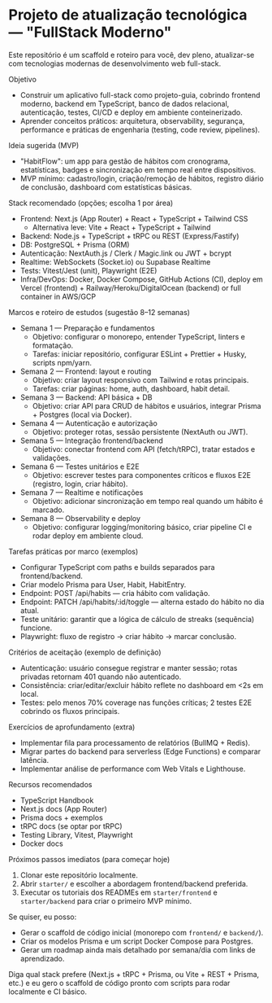 # Projeto de atualização tecnológica — "FullStack Moderno"

Este repositório é um scaffold e roteiro para você, dev pleno, atualizar-se com tecnologias modernas de desenvolvimento web full-stack.

Objetivo
- Construir um aplicativo full-stack como projeto-guia, cobrindo frontend moderno, backend em TypeScript, banco de dados relacional, autenticação, testes, CI/CD e deploy em ambiente conteinerizado.
- Aprender conceitos práticos: arquitetura, observability, segurança, performance e práticas de engenharia (testing, code review, pipelines).

Ideia sugerida (MVP)
- "HabitFlow": um app para gestão de hábitos com cronograma, estatísticas, badges e sincronização em tempo real entre dispositivos.
- MVP mínimo: cadastro/login, criação/remoção de hábitos, registro diário de conclusão, dashboard com estatísticas básicas.

Stack recomendado (opções; escolha 1 por área)
- Frontend: Next.js (App Router) + React + TypeScript + Tailwind CSS
  - Alternativa leve: Vite + React + TypeScript + Tailwind
- Backend: Node.js + TypeScript + tRPC ou REST (Express/Fastify)
- DB: PostgreSQL + Prisma (ORM)
- Autenticação: NextAuth.js / Clerk / Magic.link ou JWT + bcrypt
- Realtime: WebSockets (Socket.io) ou Supabase Realtime
- Tests: Vitest/Jest (unit), Playwright (E2E)
- Infra/DevOps: Docker, Docker Compose, GitHub Actions (CI), deploy em Vercel (frontend) + Railway/Heroku/DigitalOcean (backend) or full container in AWS/GCP

Marcos e roteiro de estudos (sugestão 8–12 semanas)
- Semana 1 — Preparação e fundamentos
  - Objetivo: configurar o monorepo, entender TypeScript, linters e formatação.
  - Tarefas: iniciar repositório, configurar ESLint + Prettier + Husky, scripts npm/yarn.
- Semana 2 — Frontend: layout e routing
  - Objetivo: criar layout responsivo com Tailwind e rotas principais.
  - Tarefas: criar páginas: home, auth, dashboard, habit detail.
- Semana 3 — Backend: API básica + DB
  - Objetivo: criar API para CRUD de hábitos e usuários, integrar Prisma + Postgres (local via Docker).
- Semana 4 — Autenticação e autorização
  - Objetivo: proteger rotas, sessão persistente (NextAuth ou JWT).
- Semana 5 — Integração frontend/backend
  - Objetivo: conectar frontend com API (fetch/tRPC), tratar estados e validações.
- Semana 6 — Testes unitários e E2E
  - Objetivo: escrever testes para componentes críticos e fluxos E2E (registro, login, criar hábito).
- Semana 7 — Realtime e notificações
  - Objetivo: adicionar sincronização em tempo real quando um hábito é marcado.
- Semana 8 — Observability e deploy
  - Objetivo: configurar logging/monitoring básico, criar pipeline CI e rodar deploy em ambiente cloud.

Tarefas práticas por marco (exemplos)
- Configurar TypeScript com paths e builds separados para frontend/backend.
- Criar modelo Prisma para User, Habit, HabitEntry.
- Endpoint: POST /api/habits — cria hábito com validação.
- Endpoint: PATCH /api/habits/:id/toggle — alterna estado do hábito no dia atual.
- Teste unitário: garantir que a lógica de cálculo de streaks (sequência) funcione.
- Playwright: fluxo de registro -> criar hábito -> marcar conclusão.

Critérios de aceitação (exemplo de definição)
- Autenticação: usuário consegue registrar e manter sessão; rotas privadas retornam 401 quando não autenticado.
- Consistência: criar/editar/excluir hábito reflete no dashboard em <2s em local.
- Testes: pelo menos 70% coverage nas funções críticas; 2 testes E2E cobrindo os fluxos principais.

Exercícios de aprofundamento (extra)
- Implementar fila para processamento de relatórios (BullMQ + Redis).
- Migrar partes do backend para serverless (Edge Functions) e comparar latência.
- Implementar análise de performance com Web Vitals e Lighthouse.

Recursos recomendados
- TypeScript Handbook
- Next.js docs (App Router)
- Prisma docs + exemplos
- tRPC docs (se optar por tRPC)
- Testing Library, Vitest, Playwright
- Docker docs

Próximos passos imediatos (para começar hoje)
1. Clonar este repositório localmente.
2. Abrir `starter/` e escolher a abordagem frontend/backend preferida.
3. Executar os tutoriais dos READMEs em `starter/frontend` e `starter/backend` para criar o primeiro MVP mínimo.

Se quiser, eu posso:
- Gerar o scaffold de código inicial (monorepo com `frontend/` e `backend/`).
- Criar os modelos Prisma e um script Docker Compose para Postgres.
- Gerar um roadmap ainda mais detalhado por semana/dia com links de aprendizado.

Diga qual stack prefere (Next.js + tRPC + Prisma, ou Vite + REST + Prisma, etc.) e eu gero o scaffold de código pronto com scripts para rodar localmente e CI básico.
